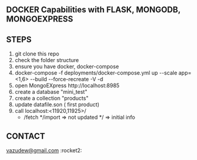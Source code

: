 ## DOCKER Capabilities with FLASK, MONGODB, MONGOEXPRESS

## STEPS

1. git clone this repo
2. check the folder structure
3. ensure you have docker, docker-compose
4. docker-compose -f deployments/docker-compose.yml up --scale app=<1,6> --build --force-recreate -V -d
5. open MongoEXpress http://localhost:8985
6. create a database "mini_test"
7. create a collection "products"
8. update datafile.son ( first product)
9. call localhost:<11920,11925>/
    * /fetch
    */import => not updated
    */ => initial info

## CONTACT
vazudew@gmail.com :rocket2:
